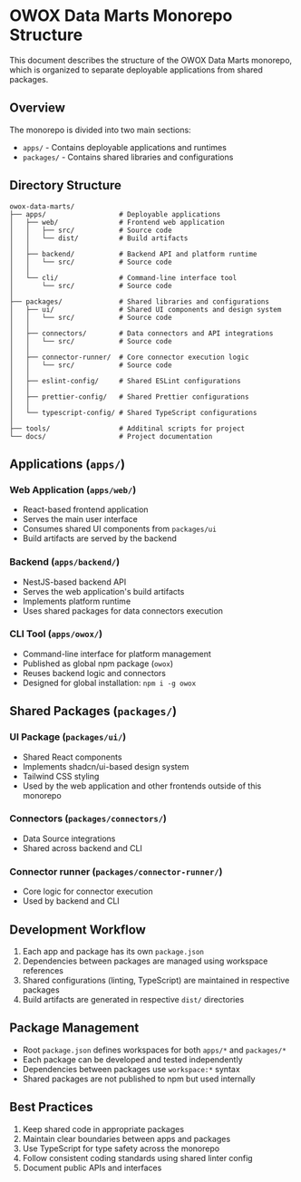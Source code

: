 # OWOX Data Marts Monorepo Structure

This document describes the structure of the OWOX Data Marts monorepo, which is organized to separate deployable applications from shared packages.

## Overview

The monorepo is divided into two main sections:

- `apps/` - Contains deployable applications and runtimes
- `packages/` - Contains shared libraries and configurations

## Directory Structure

```text
owox-data-marts/
├── apps/                  # Deployable applications
│   ├── web/               # Frontend web application
│   │   ├── src/           # Source code
│   │   └── dist/          # Build artifacts
│   │
│   ├── backend/           # Backend API and platform runtime
│   │   └── src/           # Source code
│   │
│   └── cli/               # Command-line interface tool
│       └── src/           # Source code
│
├── packages/              # Shared libraries and configurations
│   ├── ui/                # Shared UI components and design system
│   │   └── src/           # Source code
│   │
│   ├── connectors/        # Data connectors and API integrations
│   │   └── src/           # Source code
│   │
│   ├── connector-runner/  # Core connector execution logic
│   │   └── src/           # Source code
│   │
│   ├── eslint-config/     # Shared ESLint configurations
│   │
│   ├── prettier-config/   # Shared Prettier configurations
│   │
│   └── typescript-config/ # Shared TypeScript configurations
│
├── tools/                 # Additinal scripts for project
└── docs/                  # Project documentation
```

## Applications (`apps/`)

### Web Application (`apps/web/`)

- React-based frontend application
- Serves the main user interface
- Consumes shared UI components from `packages/ui`
- Build artifacts are served by the backend

### Backend (`apps/backend/`)

- NestJS-based backend API
- Serves the web application's build artifacts
- Implements platform runtime
- Uses shared packages for data connectors execution

### CLI Tool (`apps/owox/`)

- Command-line interface for platform management
- Published as global npm package (`owox`)
- Reuses backend logic and connectors
- Designed for global installation: `npm i -g owox`

## Shared Packages (`packages/`)

### UI Package (`packages/ui/`)

- Shared React components
- Implements shadcn/ui-based design system
- Tailwind CSS styling
- Used by the web application and other frontends outside of this monorepo

### Connectors (`packages/connectors/`)

- Data Source integrations
- Shared across backend and CLI

### Connector runner (`packages/connector-runner/`)

- Core logic for connector execution
- Used by backend and CLI

## Development Workflow

1. Each app and package has its own `package.json`
2. Dependencies between packages are managed using workspace references
3. Shared configurations (linting, TypeScript) are maintained in respective packages
4. Build artifacts are generated in respective `dist/` directories

## Package Management

- Root `package.json` defines workspaces for both `apps/*` and `packages/*`
- Each package can be developed and tested independently
- Dependencies between packages use `workspace:*` syntax
- Shared packages are not published to npm but used internally

## Best Practices

1. Keep shared code in appropriate packages
2. Maintain clear boundaries between apps and packages
3. Use TypeScript for type safety across the monorepo
4. Follow consistent coding standards using shared linter config
5. Document public APIs and interfaces
